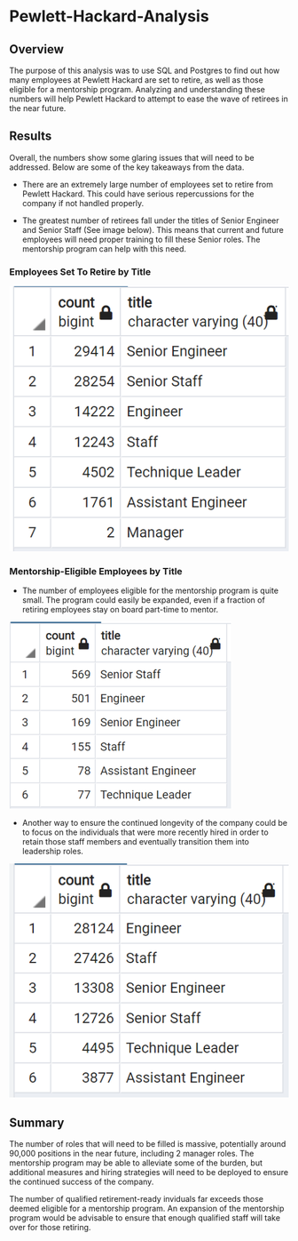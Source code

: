 # Pewlett-Hackard-Analysis

## Overview
The purpose of this analysis was to use SQL and Postgres to find out how many employees at Pewlett Hackard are set to retire, as well as those eligible for a mentorship program.  Analyzing and understanding these numbers will help Pewlett Hackard to attempt to ease the wave of retirees in the near future.  

## Results
Overall, the numbers show some glaring issues that will need to be addressed.  Below are some of the key takeaways from the data. 

* There are an extremely large number of employees set to retire from Pewlett Hackard.  This could have serious repercussions for the company if not handled properly.  

* The greatest number of retirees fall under the titles of Senior Engineer and Senior Staff (See image below).  This means that current and future employees will need proper training to fill these Senior roles.  The mentorship program can help with this need.  

### Employees Set To Retire by Title

![Retiring Titles](https://github.com/cflavallee/Pewlett-Hackard-Analysis/blob/main/retiring%20titles.PNG)

### Mentorship-Eligible Employees by Title
* The number of employees eligible for the mentorship program is quite small.  The program could easily be expanded, even if a fraction of retiring employees stay on board part-time to mentor.    

![Mentorship Titles](https://github.com/cflavallee/Pewlett-Hackard-Analysis/blob/main/mentorship%20titles1.png)

* Another way to ensure the continued longevity of the company could be to focus on the individuals that were more recently hired in order to retain those staff members and eventually transition them into leadership roles.  

![Mentorship Hire Date](https://github.com/cflavallee/Pewlett-Hackard-Analysis/blob/main/most%20recent%20hire%20by%20titles.PNG)


## Summary
The number of roles that will need to be filled is massive, potentially around 90,000 positions in the near future, including 2 manager roles.  The mentorship program may be able to alleviate some of the burden, but additional measures and hiring strategies will need to be deployed to ensure the continued success of the company.  

The number of qualified retirement-ready inviduals far exceeds those deemed eligible for a mentorship program.  An expansion of the mentorship program would be advisable to ensure that enough qualified staff will take over for those retiring. 